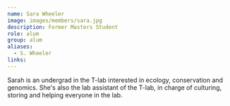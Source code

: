 ```yaml
---
name: Sara Wheeler
image: images/members/sara.jpg
description: Former Masters Student
role: alum
group: alum
aliases:
  - S. Wheeler
links:
---
```


Sarah is an undergrad in the T-lab interested in ecology, conservation and genomics. She's also the lab assistant of the T-lab, in charge of culturing, storing and helping everyone in the lab.
